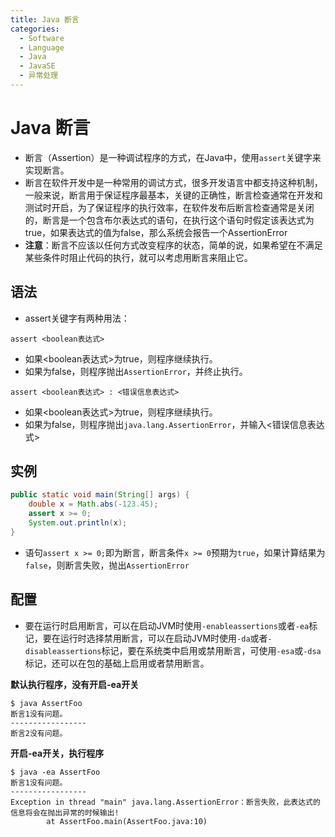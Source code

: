 ```yaml
---
title: Java 断言
categories:
  - Software
  - Language
  - Java
  - JavaSE
  - 异常处理
---
```

# Java 断言

- 断言（Assertion）是一种调试程序的方式，在Java中，使用`assert`关键字来实现断言。
- 断言在软件开发中是一种常用的调试方式，很多开发语言中都支持这种机制，一般来说，断言用于保证程序最基本，关键的正确性，断言检查通常在开发和测试时开启，为了保证程序的执行效率，在软件发布后断言检查通常是关闭的，断言是一个包含布尔表达式的语句，在执行这个语句时假定该表达式为true，如果表达式的值为false，那么系统会报告一个AssertionError
- **注意**：断言不应该以任何方式改变程序的状态，简单的说，如果希望在不满足某些条件时阻止代码的执行，就可以考虑用断言来阻止它。

## 语法

-  assert关键字有两种用法：

```
assert <boolean表达式>
```

- 如果<boolean表达式>为true，则程序继续执行。
- 如果为false，则程序抛出`AssertionError`，并终止执行。

```
assert <boolean表达式> : <错误信息表达式>
```

- 如果<boolean表达式>为true，则程序继续执行。
- 如果为false，则程序抛出`java.lang.AssertionError`，并输入<错误信息表达式>

## 实例

```java
public static void main(String[] args) {
    double x = Math.abs(-123.45);
    assert x >= 0;
    System.out.println(x);
}
```

- 语句`assert x >= 0;`即为断言，断言条件`x >= 0`预期为`true`，如果计算结果为`false`，则断言失败，抛出`AssertionError`

## 配置

- 要在运行时启用断言，可以在启动JVM时使用`-enableassertions`或者`-ea`标记，要在运行时选择禁用断言，可以在启动JVM时使用`-da`或者`-disableassertions`标记，要在系统类中启用或禁用断言，可使用`-esa`或`-dsa`标记，还可以在包的基础上启用或者禁用断言。

**默认执行程序，没有开启-ea开关**

```
$ java AssertFoo
断言1没有问题。
-----------------
断言2没有问题。
```

**开启-ea开关，执行程序**

```
$ java -ea AssertFoo
断言1没有问题。
-----------------
Exception in thread "main" java.lang.AssertionError：断言失败，此表达式的信息将会在抛出异常的时候输出!
        at AssertFoo.main(AssertFoo.java:10)
```
